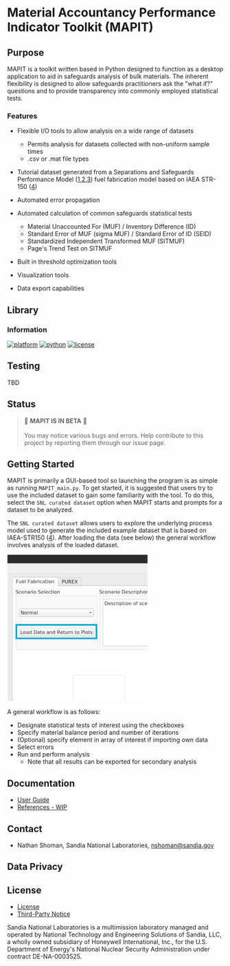 # Material Accountancy Performance Indicator Toolkit (MAPIT)


## Purpose
MAPIT is a toolkit written based in Python designed to function as a desktop application to aid in safeguards analysis of bulk materials. The inherent flexibility is designed to allow safeguards practitioners ask the "what if?" questions and to provide transparency into commonly employed statistical tests.

### Features

* Flexible I/O tools to allow analysis on a wide range of datasets
  * Permits analysis for datasets collected with non-uniform sample times
  * .csv or .mat file types


* Tutorial dataset generated from a Separations and Safeguards Performance Model ([1](https://www.osti.gov/biblio/1375573-integration-sspm-stage-mpact-virtual-facility-distributed-test-bed),[2](https://www.osti.gov/biblio/1646073-separations-safeguards-performance-model-sspm-capabilities-application-integration),[3](https://www.osti.gov/biblio/1476138-bulk-handling-facility-modeling-simulation-safeguards-analysis)) fuel fabrication model based on IAEA STR-150 ([4](https://inis.iaea.org/search/search.aspx?orig_q=RN:17037216))

* Automated error propagation


* Automated calculation of common safeguards statistical tests
  * Material Unaccounted For (MUF) / Inventory Difference (ID)
  * Standard Error of MUF (sigma MUF) / Standard Error of ID (SEID)
  * Standardized Independent Transformed MUF (SITMUF)
  * Page's Trend Test on SITMUF


* Built in threshold optimization tools
* Visualization tools
* Data export capabilities



## Library
### Information
[![platform](https://img.shields.io/badge/platform-linux--64%20%7C%20win--64-lightgrey?style=flat-square&logo=appveyor)]() [![python](https://img.shields.io/badge/python-3.X-blue?style=flat-square&logo=appveyor)](https://www.python.org/) [![license](https://img.shields.io/badge/license-GPL-green?style=flat-square&logo=appveyor)](https://www.gnu.org/licenses/gpl-3.0.en.html)




## Testing
TBD

## Status
> :construction: **MAPIT IS IN BETA** :construction: \
> \
> You may notice various bugs and errors. Help contribute to this project by reporting them through our issue page.

## Getting Started



MAPIT is primarily a GUI-based tool so launching the program is as simple as running ``MAPIT_main.py``. To get started, it is suggested that users try to use the included dataset to gain some familiarity with the tool. To do this, select the ``SNL curated dataset`` option when MAPIT starts and prompts for a dataset to be analyzed.




The ``SNL curated dataset`` allows users to explore the underlying process model used to generate the included example dataset that is based on IAEA-STR150 ([4](https://inis.iaea.org/search/search.aspx?orig_q=RN:17037216)). After loading the data (see below) the general workflow involves analysis of the loaded dataset.

![Scenario selection menu](assets/screenshots/SceneSelect2.png?raw=false "Scenario selection menu")

A general workflow is as follows:

* Designate statistical tests of interest using the checkboxes
* Specify material balance period and number of iterations
* (Optional) specify element in array of interest if importing own data
* Select errors
* Run and perform analysis
  * Note that all results can be exported for secondary analysis


## Documentation
* [User Guide](https://sandialabs.github.io/MAPIT/)
* [References - WIP]()


## Contact

* Nathan Shoman, Sandia National Laboratories, nshoman@sandia.gov

## Data Privacy

## License

* [License](LICENSE)
* [Third-Party Notice](NOTICE.md)

Sandia National Laboratories is a multimission laboratory managed and operated by National Technology and Engineering Solutions of Sandia, LLC, a wholly owned subsidiary of Honeywell International, Inc., for the U.S. Department of Energy's National Nuclear Security Administration under contract DE-NA-0003525.
